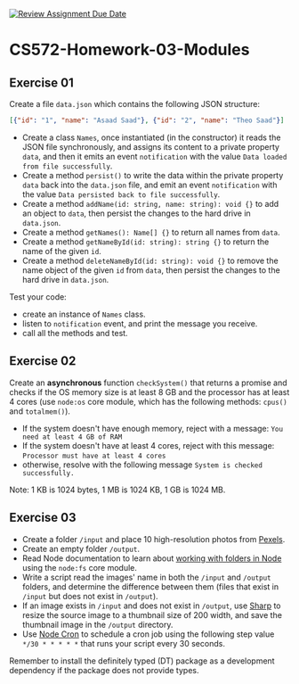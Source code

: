 [![Review Assignment Due Date](https://classroom.github.com/assets/deadline-readme-button-24ddc0f5d75046c5622901739e7c5dd533143b0c8e959d652212380cedb1ea36.svg)](https://classroom.github.com/a/Sil-XXOq)
# CS572-Homework-03-Modules

## Exercise 01
Create a file `data.json` which contains the following JSON structure:
```json
[{"id": "1", "name": "Asaad Saad"}, {"id": "2", "name": "Theo Saad"}]
```
* Create a class `Names`, once instantiated (in the constructor) it reads the JSON file synchronously, and assigns its content to a private property `data`, and then it emits an event `notification` with the value `Data loaded from file successfully`.
* Create a method `persist()` to write the data within the private property `data` back into the `data.json` file, and emit an event `notification` with the value `Data persisted back to file successfully`.  
* Create a method `addName(id: string, name: string): void {}` to add an object to `data`, then persist the changes to the hard drive in `data.json`.
* Create a method `getNames(): Name[] {}` to return all names from `data`.  
* Create a method `getNameById(id: string): string {}` to return the name of the given `id`. 
* Create a method `deleteNameById(id: string): void {}` to remove the name object of the given `id` from `data`, then persist the changes to the hard drive in `data.json`.
  
Test your code: 
* create an instance of `Names` class.
* listen to `notification` event, and print the message you receive.
* call all the methods and test.
  
## Exercise 02
Create an **asynchronous** function `checkSystem()` that returns a promise and checks if the OS memory size is at least 8 GB and the processor has at least 4 cores (use `node:os` core module, which has the following methods: `cpus()` and `totalmem()`).  

* If the system doesn't have enough memory, reject with a message: `You need at least 4 GB of RAM`
* If the system doesn't have at least 4 cores, reject with this message: `Processor must have at least 4 cores`
* otherwise, resolve with the following message `System is checked successfully.`  
  
Note: 1 KB is 1024 bytes, 1 MB is 1024 KB, 1 GB is 1024 MB.

## Exercise 03
* Create a folder `/input` and place 10 high-resolution photos from [Pexels](https://www.pexels.com/).
* Create an empty folder `/output`.
* Read Node documentation to learn about [working with folders in Node](https://nodejs.org/en/learn/manipulating-files/working-with-folders-in-nodejs) using the `node:fs` core module.
* Write a script read the images' name in both the `/input` and `/output` folders, and determine the difference between them (files that exist in `/input` but does not exist in `/output`).
* If an image exists in `/input` and does not exist in `/output`, use [Sharp](https://www.npmjs.com/package/sharp) to resize the source image to a thumbnail size of 200 width, and save the thumbnail image in the `/output` directory.
* Use [Node Cron](https://www.npmjs.com/package/node-cron) to schedule a cron job using the following step value `*/30 * * * * *` that runs your script every 30 seconds.
  
Remember to install the definitely typed (DT) package as a development dependency if the package does not provide types.
